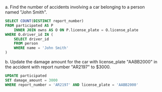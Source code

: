 a. Find the number of accidents involving a car belonging to a person named "John Smith".
```SQL
SELECT COUNT(DISTINCT report_number)
FROM participated AS P
    INNER JOIN owns AS O ON P.license_plate = O.license_plate
WHERE O.driver_id IN (
    SELECT driver_id
    FROM person
    WHERE name = 'John Smith'
)
```
b. Update the damage amount for the car with license_plate "AABB2000" in the accident with report number "AR2197" to $3000.
```SQL
UPDATE participated
SET damage_amount = 3000
WHERE report_number = 'AR2197' AND license_plate = 'AABB2000'

```

